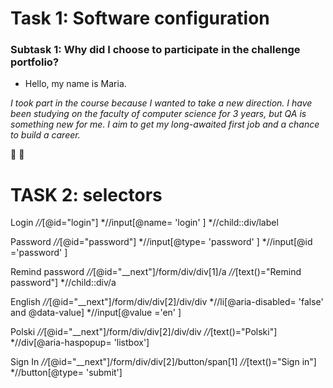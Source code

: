 # Task 1: Software configuration
### Subtask 1: Why did I choose to participate in the challenge portfolio?
 
* Hello, my name is Maria.      

*I took part in the course because I wanted to take a new direction. I have been studying on the faculty of computer science for 3 years, but QA is something new for me. I aim to get my long-awaited first job and a chance to build a career.*

:yellow_heart: :blue_heart:

# TASK 2: selectors
Login
*//*[@id="login"]
*//input[@name= 'login' ]
*//child::div/label

Password
*//*[@id="password"]
*//input[@type= 'password' ]
*//input[@id ='password' ]

Remind password
*//*[@id="__next"]/form/div/div[1]/a
*//*[text()="Remind password"]
*//child::div/a

English
*//*[@id="__next"]/form/div/div[2]/div/div
*//li[@aria-disabled= 'false' and @data-value]
*//input[@value ='en' ]

Polski
*//*[@id="__next"]/form/div/div[2]/div/div
*//*[text()="Polski"]
*//div[@aria-haspopup= 'listbox']

Sign In
*//*[@id="__next"]/form/div/div[2]/button/span[1]
*//*[text()="Sign in"]
*//button[@type= 'submit']

